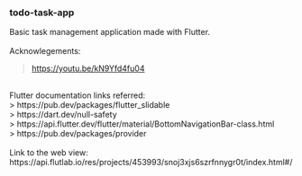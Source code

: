 ### todo-task-app
Basic task management application made with Flutter.  </br> </br>
Acknowlegements: </br>
> https://youtu.be/kN9Yfd4fu04 </br>
</br>
Flutter documentation links referred: </br>
> https://pub.dev/packages/flutter_slidable </br>
> https://dart.dev/null-safety </br>
> https://api.flutter.dev/flutter/material/BottomNavigationBar-class.html </br>
> https://pub.dev/packages/provider
</br>
</br>
Link to the web view: </br>
https://api.flutlab.io/res/projects/453993/snoj3xjs6szrfnnygr0t/index.html#/
